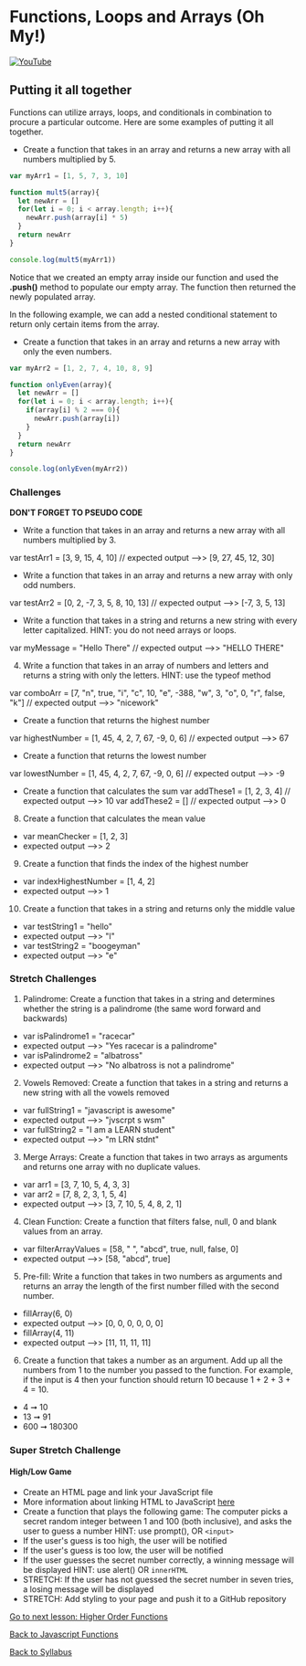 # Functions, Loops and Arrays (Oh My!)

[![YouTube](http://img.youtube.com/vi/TlAI9_bXobg/0.jpg)](https://www.youtube.com/watch?v=GOZsrmfAbfI)

## Putting it all together

Functions can utilize arrays, loops, and conditionals in combination to procure a particular outcome. Here are some examples of putting it all together.

* Create a function that takes in an array and returns a new array with all numbers multiplied by 5.

```JavaScript
var myArr1 = [1, 5, 7, 3, 10]

function mult5(array){
  let newArr = []
  for(let i = 0; i < array.length; i++){
    newArr.push(array[i] * 5)
  }
  return newArr
}

console.log(mult5(myArr1))

```

Notice that we created an empty array inside our function and used the **.push()** method to populate our empty array. The function then returned the newly populated array.

In the following example, we can add a nested conditional statement to return only certain items from the array.

* Create a function that takes in an array and returns a new array with only the even numbers.

```JavaScript
var myArr2 = [1, 2, 7, 4, 10, 8, 9]

function onlyEven(array){
  let newArr = []
  for(let i = 0; i < array.length; i++){
    if(array[i] % 2 === 0){
      newArr.push(array[i])
    }
  }
  return newArr
}

console.log(onlyEven(myArr2))

```

### Challenges

**DON'T FORGET TO PSEUDO CODE**

- Write a function that takes in an array and returns a new array with all numbers multiplied by 3.

var testArr1 = [3, 9, 15, 4, 10]
// expected output -->> [9, 27, 45, 12, 30]


- Write a function that takes in an array and returns a new array with only odd numbers.

var testArr2 = [0, 2, -7, 3, 5, 8, 10, 13]
// expected output -->> [-7, 3, 5, 13]

- Write a function that takes in a string and returns a new string with every letter capitalized. HINT: you do not need arrays or loops.

var myMessage = "Hello There"
// expected output -->> "HELLO THERE"

4. Write a function that takes in an array of numbers and letters and returns a string with only the letters. HINT: use the typeof method

var comboArr = [7, "n", true, "i", "c", 10, "e", -388, "w", 3, "o", 0, "r", false, "k"]
// expected output -->> "nicework"

- Create a function that returns the highest number

var highestNumber = [1, 45, 4, 2, 7, 67, -9, 0, 6]
// expected output -->> 67

- Create a function that returns the lowest number

var lowestNumber = [1, 45, 4, 2, 7, 67, -9, 0, 6]
// expected output -->> -9

- Create a function that calculates the sum
var addThese1 = [1, 2, 3, 4]
// expected output -->> 10
var addThese2 = []
// expected output -->> 0

8. Create a function that calculates the mean value
* var meanChecker = [1, 2, 3]
* expected output -->> 2

9. Create a function that finds the index of the highest number
* var indexHighestNumber = [1, 4, 2]
* expected output -->> 1

10. Create a function that takes in a string and returns only the middle value

* var testString1 = "hello"
* expected output -->> "l"
* var testString2 = "boogeyman"
* expected output -->> "e"

### Stretch Challenges

1. Palindrome: Create a function that takes in a string and determines whether the string is a palindrome (the same word forward and backwards)

* var isPalindrome1 = "racecar"
* expected output -->> "Yes racecar is a palindrome"
* var isPalindrome2 = "albatross"
* expected output -->> "No albatross is not a palindrome"

2. Vowels Removed: Create a function that takes in a string and returns a new string with all the vowels removed

* var fullString1 = "javascript is awesome"
* expected output -->> "jvscrpt s wsm"
* var fullString2 = "I am a LEARN student"
* expected output -->> "m LRN stdnt"

3. Merge Arrays: Create a function that takes in two arrays as arguments and returns one array with no duplicate values.

* var arr1 = [3, 7, 10, 5, 4, 3, 3]
* var arr2 = [7, 8, 2, 3, 1, 5, 4]
* expected output -->> [3, 7, 10, 5, 4, 8, 2, 1]

4. Clean Function: Create a function that filters false, null, 0 and blank values from an array.

* var filterArrayValues = [58, " ", "abcd", true, null, false, 0]
* expected output -->> [58, "abcd", true]

5. Pre-fill: Write a function that takes in two numbers as arguments and returns an array the length of the first number filled with the second number.

* fillArray(6, 0)
* expected output -->> [0, 0, 0, 0, 0, 0]
* fillArray(4, 11)
* expected output -->> [11, 11, 11, 11]

6. Create a function that takes a number as an argument. Add up all the numbers from 1 to the number you passed to the function. For example, if the input is 4 then your function should return 10 because 1 + 2 + 3 + 4 = 10.

* 4 ➞ 10
* 13 ➞ 91
* 600 ➞ 180300



### Super Stretch Challenge

#### High/Low Game
* Create an HTML page and link your JavaScript file
* More information about linking HTML to JavaScript [here](../tools_and_resources/linking_html_and_javascript.md)
* Create a function that plays the following game: The computer picks a secret random integer between 1 and 100 (both inclusive), and asks the user to guess a number HINT: use prompt(), OR `<input>`
* If the user's guess is too high, the user will be notified
* If the user's guess is too low, the user will be notified
* If the user guesses the secret number correctly, a winning message will be displayed HINT: use alert() OR `innerHTML`
* STRETCH: If the user has not guessed the secret number in seven tries, a losing message will be displayed
* STRETCH: Add styling to your page and push it to a GitHub repository


[Go to next lesson: Higher Order Functions](../js_intermediate/02js_higher_order_functions.md)

[Back to Javascript Functions](./03js_functions.md)

[Back to Syllabus](../README.md)
